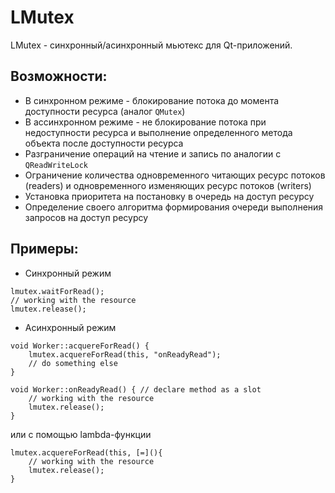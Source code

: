 # LMutex
LMutex - синхронный/асинхронный мьютекс для Qt-приложений.
## Возможности:
+ В синхронном режиме - блокирование потока до момента доступности ресурса (аналог `QMutex`)
+ В ассинхронном режиме - не блокирование потока при недоступности ресурса и выполнение определенного метода объекта после доступности ресурса
+ Разграничение операций на чтение и запись по аналогии с `QReadWriteLock`
+ Ограничение количества одновременного читающих ресурс потоков (readers) и одновременного изменяющих ресурс потоков (writers)
+ Установка приоритета на постановку в очередь на доступ ресурсу
+ Определение своего алгоритма формирования очереди выполнения запросов на доступ ресурсу
## Примеры:
+ Синхронный режим
```
lmutex.waitForRead();
// working with the resource
lmutex.release();
```
+ Асинхронный режим
```
void Worker::acquereForRead() {
	lmutex.acquereForRead(this, "onReadyRead");
	// do something else
}

void Worker::onReadyRead() { // declare method as a slot
	// working with the resource
	lmutex.release();
}
```
или с помощью lambda-функции
```
lmutex.acquereForRead(this, [=](){
	// working with the resource
	lmutex.release();
}